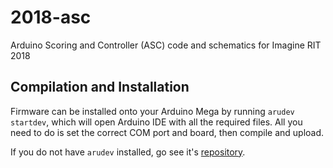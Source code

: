 # 2018-asc
Arduino Scoring and Controller (ASC) code and schematics for Imagine RIT 2018 

## Compilation and Installation

Firmware can be installed onto your Arduino Mega by running `arudev startdev`, which will open Arduino IDE with all the required files. All you need to do is set the correct COM port and board, then compile and upload.

If you do not have `arudev` installed, go see it's [repository](https://github.com/thatging3rkid/arudev).
